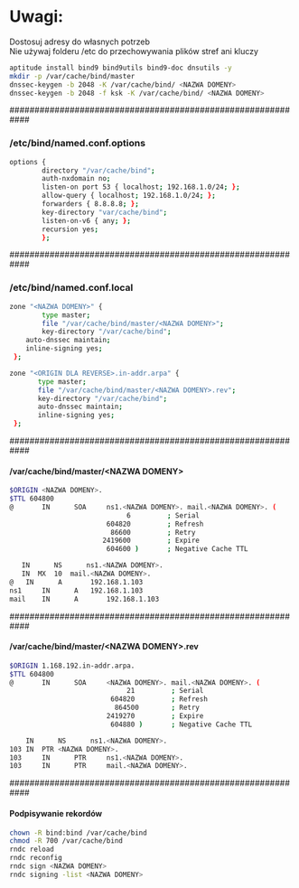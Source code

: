 # Uwagi:
 Dostosuj adresy do własnych potrzeb   
 Nie używaj folderu /etc do przechowywania plików stref ani kluczy
```bash
aptitude install bind9 bind9utils bind9-doc dnsutils -y 
mkdir -p /var/cache/bind/master
dnssec-keygen -b 2048 -K /var/cache/bind/ <NAZWA DOMENY>
dnssec-keygen -b 2048 -f ksk -K /var/cache/bind/ <NAZWA DOMENY>
```
############################################################
### /etc/bind/named.conf.options
```bash
options {
        directory "/var/cache/bind";
        auth-nxdomain no;
        listen-on port 53 { localhost; 192.168.1.0/24; };
        allow-query { localhost; 192.168.1.0/24; };
        forwarders { 8.8.8.8; };
        key-directory "var/cache/bind";
        listen-on-v6 { any; };
        recursion yes;
        };
```
############################################################
### /etc/bind/named.conf.local
```bash
zone "<NAZWA DOMENY>" {
        type master;
        file "/var/cache/bind/master/<NAZWA DOMENY>";
        key-directory "/var/cache/bind";
	auto-dnssec maintain;
	inline-signing yes;
 };

zone "<ORIGIN DLA REVERSE>.in-addr.arpa" {
       type master;
       file "/var/cache/bind/master/<NAZWA DOMENY>.rev";
       key-directory "/var/cache/bind";
       auto-dnssec maintain;
       inline-signing yes;
 };
```
 
 ############################################################
#### /var/cache/bind/master/\<NAZWA DOMENY>
 ``` bash
 $ORIGIN <NAZWA DOMENY>.
 $TTL 604800
@       IN      SOA     ns1.<NAZWA DOMENY>. mail.<NAZWA DOMENY>. (
                              6         ; Serial
                         604820         ; Refresh
                          86600         ; Retry
                        2419600         ; Expire
                         604600 )       ; Negative Cache TTL

 	IN      NS      ns1.<NAZWA DOMENY>.
 	IN	MX  10  mail.<NAZWA DOMENY>.
@ 	IN      A       192.168.1.103
ns1 	IN      A	192.168.1.103
mail    IN      A       192.168.1.103
``` 
############################################################
#### /var/cache/bind/master/\<NAZWA DOMENY>.rev

``` bash
$ORIGIN 1.168.192.in-addr.arpa.
$TTL 604800
@       IN      SOA     <NAZWA DOMENY>. mail.<NAZWA DOMENY>. (
                             21         ; Serial
                         604820         ; Refresh
                          864500        ; Retry
                        2419270         ; Expire
                         604880 )       ; Negative Cache TTL

 	IN      NS      ns1.<NAZWA DOMENY>.
103	IN	PTR	<NAZWA DOMENY>.
103     IN      PTR     ns1.<NAZWA DOMENY>.
103     IN      PTR     mail.<NAZWA DOMENY>.
 ```
############################################################
#### Podpisywanie rekordów
 ``` bash
chown -R bind:bind /var/cache/bind
chmod -R 700 /var/cache/bind
rndc reload
rndc reconfig
rndc sign <NAZWA DOMENY>
rndc signing -list <NAZWA DOMENY>
```
